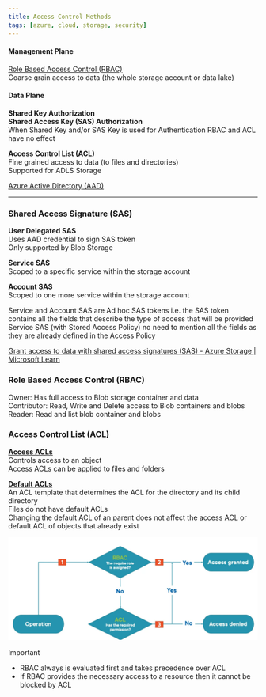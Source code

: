 ```yaml
---
title: Access Control Methods
tags: [azure, cloud, storage, security]
---
```


#### Management Plane

[Role Based Access Control (RBAC)](../Azure%20Security%20Services/Role%20Based%20Access%20Control%20(RBAC).md)  
Coarse grain access to data (the whole storage account or data lake)  

#### Data Plane

**Shared Key Authorization**  
**Shared Access Key (SAS) Authorization**  
When Shared Key and/or SAS Key is used for Authentication RBAC and ACL have no effect  

**Access Control List (ACL)**  
Fine grained access to data (to files and directories)  
Supported for ADLS Storage

[Azure Active Directory (AAD)](../Azure%20Security%20Services/Azure%20Active%20Directory%20(AAD).md)

---

### Shared Access Signature (SAS)

**User Delegated SAS**  
Uses AAD credential to sign SAS token  
Only supported by Blob Storage  

**Service SAS**  
Scoped to a specific service within the storage account  

**Account SAS**  
Scoped to one more service within the storage account

Service and Account SAS are Ad hoc SAS tokens i.e. the SAS token contains all the fields that describe the type of access that will be provided  
Service SAS (with Stored Access Policy) no need to mention all the fields as they are already defined in the Access Policy

[Grant access to data with shared access signatures (SAS) - Azure Storage | Microsoft Learn](https://learn.microsoft.com/en-us/azure/storage/common/storage-sas-overview)  

### Role Based Access Control (RBAC)

Owner: Has full access to Blob storage container and data  
Contributor: Read, Write and Delete access to Blob containers and blobs  
Reader: Read and list blob container and blobs

### Access Control List (ACL)

**<u>Access ACLs</u>**  
Controls access to an object  
Access ACLs can be applied to files and folders

**<u>Default ACLs</u>**  
An ACL template that determines the ACL for the directory and its child directory  
Files do not have default ACLs  
Changing the default ACL of an parent does not affect the access ACL or default ACL of objects that already exist

![Azure Storage Account Authentication|600](../images/azure-storage-account-authentication.png)

 > [!IMPORTANT]
 > * RBAC always is evaluated first and takes precedence over ACL
 > * If RBAC provides the necessary access to a resource then it cannot be blocked by ACL